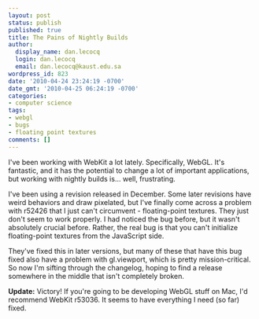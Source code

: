 ```yaml
---
layout: post
status: publish
published: true
title: The Pains of Nightly Builds
author:
  display_name: dan.lecocq
  login: dan.lecocq
  email: dan.lecocq@kaust.edu.sa
wordpress_id: 823
date: '2010-04-24 23:24:19 -0700'
date_gmt: '2010-04-25 06:24:19 -0700'
categories:
- computer science
tags:
- webgl
- bugs
- floating point textures
comments: []
---
```

I've been working with WebKit a lot lately.  Specifically, WebGL.  It's fantastic, and it has the potential to change a lot of important applications, but working with nightly builds is... well, frustrating.

I've been using a revision released in December.  Some later revisions have weird behaviors and draw pixelated, but I've finally come across a problem with r52426 that I just can't circumvent - floating-point textures.  They just don't seem to work properly.  I had noticed the bug before, but it wasn't absolutely crucial before.  Rather, the real bug is that you can't initialize floating-point textures from the JavaScript side.

They've fixed this in later versions, but many of these that have this bug fixed also have a problem with gl.viewport, which is pretty mission-critical.  So now I'm sifting through the changelog, hoping to find a release somewhere in the middle that isn't completely broken.

__Update:__ Victory! If you're going to be developing WebGL stuff on Mac, I'd recommend WebKit r53036.  It seems to have everything I need (so far) fixed.

